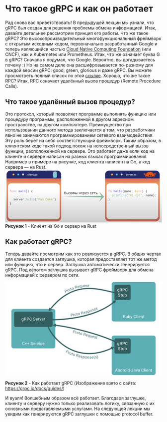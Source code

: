 # Что такое gRPC и как он работает
Рад снова вас приветствовать! В предыдущей лекции мы узнали, что gRPC был 
создан для решения проблемы обмена информацией. Итак, давайте детальнее
рассмотрим принцип его работы. Что же такое gRPC? Это высокопроизводительный 
многофункциональный фреймворк с открытым исходным кодом, первоначально 
разработанный Google и теперь являющийся частью [Cloud Native Computing 
Foundation](https://en.wikipedia.org/wiki/Cloud_Native_Computing_Foundation) 
(или CNCF), как и Kubernetes или Prometheus. Итак, что же означает буква G в 
gRPC? Сначала я подумал, что Google. Вероятно, вы догадываетесь почему :) 
Но на самом деле она расшифровывается по-разному для каждой версии gRPC: good, 
green, glorious и даже gRPC. Вы можете просмотреть полный список по этой [ссылке](https://github.com/grpc/grpc/blob/master/doc/g_stands_for.md).
Хорошо, что же такое RPC? Итак, RPC означает удалённый вызов процедур (Remote
Procedure Calls).
## Что такое удалённый вызов процедур?
Это протокол, который позволяет программе выполнять функцию или процедуру 
программы, расположенной в другом адресном пространстве, на другом компьютере. 
Преимущество при использовании данного метода заключается в том, что 
разработчики явно не занимаются программированием сетевого взаимодействия. Эту
роль берет на себя соответствующий фреймворк. Таким образом, в клиентском 
коде такой подход похож на непосредственный вызов функции, расположенной на 
сервере. Это работает даже если код на клиенте и сервере написан на разных 
языках программирования. Например в примере на рисунке, код клиента написан на 
Go, а код сервера — на Rust.
![calls_over_network](images/lecture2/calls_over_network_rus.png "Клиент на Go и сервер на Rust")
**Рисунок 1** - Клиент на Go и сервер на Rust
## Как работает gRPC?
Теперь давайте посмотрим как это реализуется в gRPC. В общих чертах для клиента 
создается заглушка, которая предоставляет тот же метод или функцию, что и 
сервер. Заглушка автоматически генерируется gRPC. Под капотом заглушка вызывает
gRPC фреймворк для обмена информацией с сервером по сети.

![gRPC](images/lecture2/grpc.svg "Как работает gRPC")

**Рисунок 2** - Как работает gRPC (Изображение взято с сайта: https://grpc.io/docs/guides/)

И вуаля! Волшебным образом всё работает. Благодаря заглушке, клиенту и серверу 
нужно только реализовать логику, связанную с их основными представляемыми 
услугами. На следующей лекции мы увидим как генерируются gRPC заглушки с 
помощью protocol buffer.